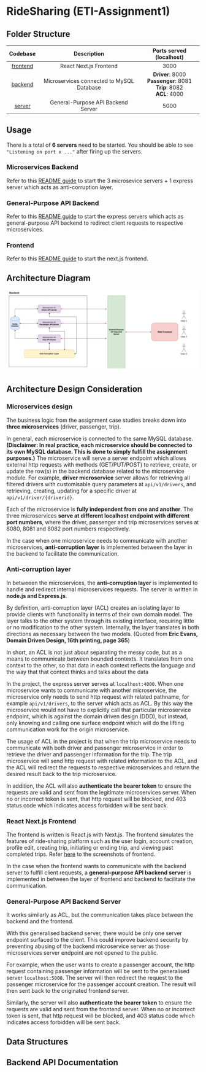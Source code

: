 # RideSharing (ETI-Assignment1)

## Folder Structure

|       Codebase       |                Description                |                          Ports served (localhost)                          |
| :------------------: | :---------------------------------------: | :------------------------------------------------------------------------: |
| [frontend](frontend) |          React Next.js Frontend           |                                    3000                                    |
|  [backend](backend)  | Microservices connected to MySQL Database | **Driver**: 8000<br>**Passenger**: 8081<br>**Trip**: 8082<br>**ACL**: 4000 |
|   [server](server)   |    General-Purpose API Backend Server     |                                    5000                                    |

## Usage

There is a total of **6 servers** need to be started. You should be able to see `"Listening on port x ..."` after firing up the servers.

### Microservices Backend

Refer to this [README guide](backend/README.md) to start the 3 microsevice servers + 1 express server which acts as anti-corruption layer.

### General-Purpose API Backend

Refer to this [README guide](server/README.md) to start the express servers which acts as general-purpose API backend to redirect client requests to respective microservices.

### Frontend

Refer to this [README guide](frontend/README.md) to start the next.js frontend.

## Architecture Diagram

![Architecture Diagram](docs/architecture_diagram.png)

## Architecture Design Consideration

### Microservices design

The business logic from the assignment case studies breaks down into **three microservices** (driver, passenger, trip).

In general, each microservice is connected to the same MySQL database. **(Disclaimer: In real practice, each microservice should be connected to its own MySQL database. This is done to simply fulfill the assignment purposes.)** The microservice will serve a server endpoint which allows external http requests with methods (GET/PUT/POST) to retrieve, create, or update the row(s) in the backend database related to the microservice module. For example, **driver microservice** server allows for retrieving all filtered drivers with customisable query parameters at `api/v1/drivers`, and retrieving, creating, updating for a specific driver at `api/v1/driver/{driverid}`.

Each of the microservice is **fully independent from one and another**. The three microservices **serve at different localhost endpoint with different port numbers**, where the driver, passenger and trip microservices serves at 8080, 8081 and 8082 port numbers respectively.

In the case when one microservice needs to communicate with another microservices, **anti-corruption layer** is implemented between the layer in the backend to facilitate the communication.

### Anti-corruption layer

In betweeen the microservices, the **anti-corruption layer** is implemented to handle and redirect internal microservices requests. The server is written in **node.js and Express.js**.

By definition, anti-corruption layer (ACL) creates an isolating layer to provide clients with functionality in terms of their own domain model. The layer talks to the other system through its existing interface, requiring little or no modification to the other system. Internally, the layer translates in both directions as necessary between the two models. (Quoted from **Eric Evans, Domain Driven Design, 16th printing, page 365**)

In short, an ACL is not just about separating the messy code, but as a means to communicate between bounded contexts. It translates from one context to the other, so that data in each context reflects the language and the way that that context thinks and talks about the data

In the project, the express server serves at `localhost:4000`. When one microservice wants to communicate with another microservice, the microservice only needs to send http request with related pathname, for example `api/v1/drivers`, to the server which acts as ACL. By this way the microservice would not have to explicitly call that particular microservice endpoint, which is against the domain driven design (DDD), but instead, only knowing and calling one surface endpoint which will do the lifting communication work for the origin microservice.

The usage of ACL in the project is that when the trip microservice needs to communicate with both driver and passenger microservice in order to retrieve the driver and passenger information for the trip. The trip microservice will send http request with related information to the ACL, and the ACL will redirect the requests to respective microservices and return the desired result back to the trip microservice.

In addition, the ACL will also **authenticate the bearer token** to ensure the requests are valid and sent from the legitimate microservices server. When no or incorrect token is sent, that http request will be blocked, and 403 status code which indicates access forbidden will be sent back.

### React Next.js Frontend

The frontend is written is React.js with Next.js. The frontend simulates the features of ride-sharing platform such as the user login, account creation, profile edit, creating trip, initiating or ending trip, and viewing past completed trips. Refer [here](frontend) to the screenshots of frontend.

In the case when the frontend wants to communicate with the backend server to fulfill client requests, a **general-purpose API backend server** is implemented in between the layer of frontend and backend to facilitate the communication.

### General-Purpose API Backend Server

It works similarly as ACL, but the communication takes place between the backend and the frontend.

With this generalised backend server, there would be only one server endpoint surfaced to the client. This could improve backend security by preventing abusing of the backend microservice server as those microservices server endpoint are not opened to the public.

For example, when the user wants to create a passenger account, the http request containing passenger information will be sent to the generalised server `localhost:5000`. The server will then redirect the request to the passenger microservice for the passenger account creation. The result will then sent back to the originated frontend server.

Similarly, the server will also **authenticate the bearer token** to ensure the requests are valid and sent from the frontend server. When no or incorrect token is sent, that http request will be blocked, and 403 status code which indicates access forbidden will be sent back.

## Data Structures

## Backend API Documentation
